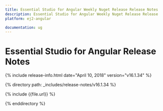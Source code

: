 ```yaml
---
title: Essential Studio for Angular Weekly Nuget Release Release Notes  
description: Essential Studio for Angular Weekly Nuget Release Release Notes  
platform: ej2-angular

documentation: ug
---
```


# Essential Studio for  Angular  Release Notes  

{% include release-info.html date="April 10, 2018"  version="v16.1.34" %} 

{% directory path: _includes/release-notes/v16.1.34 %}

{% include {{file.url}} %}

{% enddirectory %}


